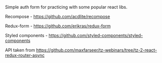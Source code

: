 Simple auth form for practicing with some popular react libs.

Recompose - https://github.com/acdlite/recompose

Redux-form - https://github.com/erikras/redux-form

Styled components - https://github.com/styled-components/styled-components

API taken from https://github.com/maxfarseer/tz-webinars/tree/tz-2-react-redux-router-async

